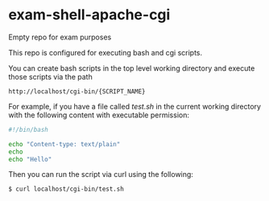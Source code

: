 # exam-shell-apache-cgi

Empty repo for exam purposes

This repo is configured for executing bash and cgi scripts.

You can create bash scripts in the top level working directory and
execute those scripts via the path 

```
http://localhost/cgi-bin/{SCRIPT_NAME}
```

For example, if you have a file called *test.sh* in the current working directory 
with the following content with executable permission:

```bash
#!/bin/bash

echo "Content-type: text/plain"
echo
echo "Hello"
```

Then you can run the script via curl using the following:

```shell
$ curl localhost/cgi-bin/test.sh
```


